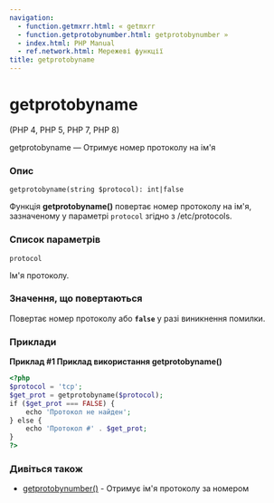 ```yaml
---
navigation:
  - function.getmxrr.html: « getmxrr
  - function.getprotobynumber.html: getprotobynumber »
  - index.html: PHP Manual
  - ref.network.html: Мережеві функції
title: getprotobyname
---
```

# getprotobyname

(PHP 4, PHP 5, PHP 7, PHP 8)

getprotobyname — Отримує номер протоколу на ім'я

### Опис

```methodsynopsis
getprotobyname(string $protocol): int|false
```

Функція **getprotobyname()** повертає номер протоколу на ім'я, зазначеному у параметрі `protocol` згідно з /etc/protocols.

### Список параметрів

`protocol`

Ім'я протоколу.

### Значення, що повертаються

Повертає номер протоколу або **`false`** у разі виникнення помилки.

### Приклади

**Приклад #1 Приклад використання **getprotobyname()****

```php
<?php
$protocol = 'tcp';
$get_prot = getprotobyname($protocol);
if ($get_prot === FALSE) {
    echo 'Протокол не найден';
} else {
    echo 'Протокол #' . $get_prot;
}
?>
```

### Дивіться також

-   [getprotobynumber()](function.getprotobynumber.md) - Отримує ім'я протоколу за номером

